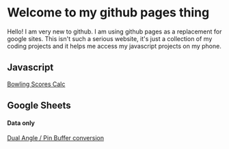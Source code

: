 # Welcome to my github pages thing

Hello! I am very new to github. I am using github pages as a replacement for google sites. This isn't such a serious website, it's just a collection of my coding projects and it helps me access my javascript projects on my phone.

## Javascript
[Bowling Scores Calc](bowlingScoreCalc.html)

## Google Sheets
#### Data only
[Dual Angle / Pin Buffer conversion](https://docs.google.com/spreadsheets/d/1Ps0zo3vpZN99l0kZYcBa-ZYu2aUZIzsjTYAIoCsKqUY/edit?usp=sharing)
